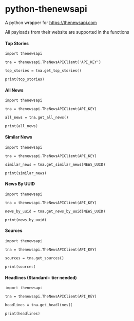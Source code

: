 # python-thenewsapi
A python wrapper for https://thenewsapi.com

All payloads from their website are supported in the functions

#### Top Stories
```
import thenewsapi

tna = thenewsapi.TheNewsAPIClient('API_KEY')
    
top_stories = tna.get_top_stories()
    
print(top_stories)
```
#### All News
```
import thenewsapi

tna = thenewsapi.TheNewsAPIClient(API_KEY)
    
all_news = tna.get_all_news()
    
print(all_news)
```
#### Similar News
```
import thenewsapi

tna = thenewsapi.TheNewsAPIClient(API_KEY)
    
similar_news = tna.get_similar_news(NEWS_UUID)
    
print(similar_news)
```
#### News By UUID
```
import thenewsapi

tna = thenewsapi.TheNewsAPIClient(API_KEY)
    
news_by_uuid = tna.get_news_by_uuid(NEWS_UUID)
    
print(news_by_uuid)
```
#### Sources
```
import thenewsapi

tna = thenewsapi.TheNewsAPIClient(API_KEY)
    
sources = tna.get_sources()
    
print(sources)
```
#### Headlines (Standard+ tier needed)
```
import thenewsapi

tna = thenewsapi.TheNewsAPIClient(API_KEY)
    
headlines = tna.get_headlines()
    
print(headlines)
```
